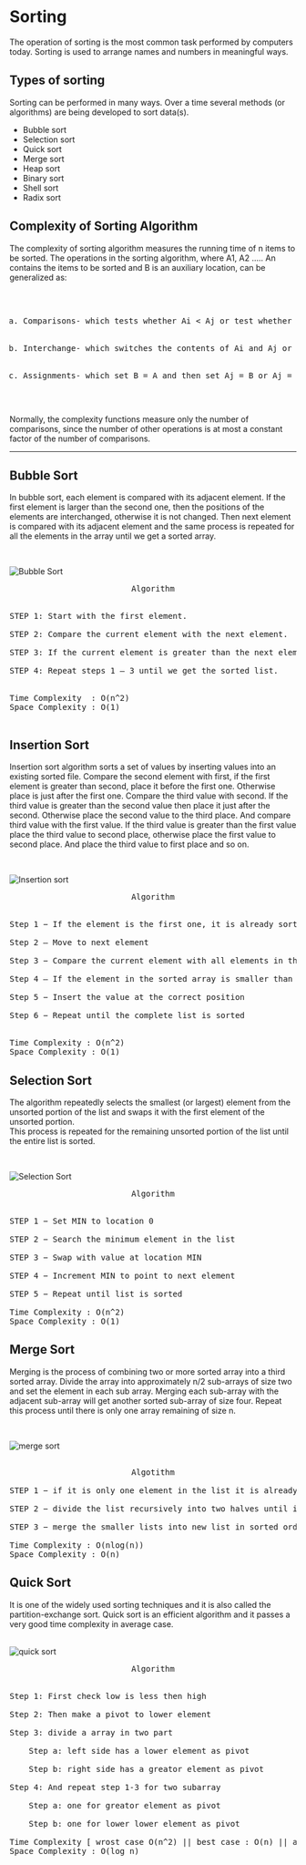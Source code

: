 # Sorting

The operation of sorting is the most common task performed by computers today. Sorting is used to arrange names and numbers in meaningful ways. 

## Types of sorting
Sorting can be performed in many ways. Over a time several methods (or algorithms) are being developed to sort data(s). 
<ul>
<li>Bubble sort</li>
<li>Selection sort</li>
<li>Quick sort</li>
<li>Merge sort</li>
<li>Heap sort</li>
<li>Binary sort</li>
<li>Shell sort</li>
<li>Radix sort</li>
</ul>

## Complexity of Sorting Algorithm
The complexity of sorting algorithm measures the running time of n items to be sorted. The operations in the sorting algorithm, where A1, A2 ..... An contains the items to be sorted and B is an auxiliary location, can be generalized as:
<pre>
<ol type='a'>
    <li>Comparisons- which tests whether Ai < Aj or test whether Ai < B </li>
    <li>Interchange- which switches the contents of Ai and Aj or of Ai and B</li>
    <li>Assignments- which set B = A and then set Aj = B or Aj = Ai</li>
</ol>
</pre>
Normally, the complexity functions measure only the number of comparisons, since the number of other operations is at most a constant factor of the number of comparisons.

<hr>

## Bubble Sort
In bubble sort, each element is compared with its adjacent element. If the first element is larger than the second one, then the positions of the elements are interchanged, otherwise it is not changed. Then next element is compared with its adjacent element and the same process is repeated for all the elements in the array until we get a sorted array.

<br>

![Bubble Sort](https://www.w3resource.com/w3r_images/bubble-short.png)
<pre>
<center> Algorithm </center> 

STEP 1: Start with the first element.

STEP 2: Compare the current element with the next element.

STEP 3: If the current element is greater than the next element, then swap both the elements. If not, move to the next element.

STEP 4: Repeat steps 1 – 3 until we get the sorted list.


Time Complexity  : O(n^2)
Space Complexity : O(1)

</pre>

## Insertion Sort
Insertion sort algorithm sorts a set of values by inserting values into an existing sorted file. Compare the second element with first, if the first element is greater than second, place it before the first one. Otherwise place is just after the first one. Compare the third value with second. If the third value is greater than the second value then place it just after the second. Otherwise place the second value to the third place. And compare third value with the first value. If the third value is greater than the first value place the third value to second place, otherwise place the first value to second place. And place the third value to first place and so on.

<br>

![Insertion sort](https://miro.medium.com/v2/resize:fit:765/0*1zi2XtjiLXa3LYZh.PNG)

<pre>
<center> Algorithm </center>

Step 1 − If the element is the first one, it is already sorted.

Step 2 – Move to next element

Step 3 − Compare the current element with all elements in the sorted array

Step 4 – If the element in the sorted array is smaller than the current element, iterate to the next element. Otherwise, shift all the greater element in the array by one position towards the right

Step 5 − Insert the value at the correct position

Step 6 − Repeat until the complete list is sorted


Time Complexity : O(n^2)
Space Complexity : O(1)
</pre>

## Selection Sort

The algorithm repeatedly selects the smallest (or largest) element from the unsorted portion of the list and swaps it with the first element of the unsorted portion.<br>
This process is repeated for the remaining unsorted portion  of the list until the entire list is sorted.

<br>

![Selection Sort](https://www.programiz.com/sites/tutorial2program/files/Selection-sort-0.png)

<pre>
<center>Algorithm</center>
    
STEP 1 − Set MIN to location 0

STEP 2 − Search the minimum element in the list

STEP 3 − Swap with value at location MIN

STEP 4 − Increment MIN to point to next element

STEP 5 − Repeat until list is sorted

Time Complexity : O(n^2)
Space Complexity : O(1)
</pre>

## Merge Sort
Merging is the process of combining two or more sorted array into a third sorted array. Divide the array into approximately n/2 sub-arrays of size two and set the element in each sub array. Merging each sub-array with the adjacent sub-array will get another sorted sub-array of size four. Repeat this process until there is only one array remaining of size n.

<br>

![merge sort](https://www.programiz.com/sites/tutorial2program/files/merge-sort-example_0.png)
<pre>
        <center>Algotithm</center> 
STEP 1 − if it is only one element in the list it is already sorted, return.

STEP 2 − divide the list recursively into two halves until it can no more be divided.

STEP 3 − merge the smaller lists into new list in sorted order.

Time Complexity : O(nlog(n))
Space Complexity : O(n)
</pre>

## Quick Sort
It is one of the widely used sorting techniques and it is also called the partition-exchange sort. 
Quick sort is an efficient algorithm and it passes a very good time complexity in average case.  
<br>

![quick sort](https://cdn-images-1.medium.com/max/1080/1*-Ew3z7-bu0gjNXKL6plLzA.jpeg)

<pre>
<center>Algorithm</center>

Step 1: First check low is less then high

Step 2: Then make a pivot to lower element

Step 3: divide a array in two part 

    Step a: left side has a lower element as pivot 

    Step b: right side has a greator element as pivot

Step 4: And repeat step 1-3 for two subarray 

    Step a: one for greator element as pivot 

    Step b: one for lower lower element as pivot

Time Complexity [ wrost case O(n^2) || best case : O(n) || average case : O(n log n)  ]
Space Complexity : O(log n)
</pre>